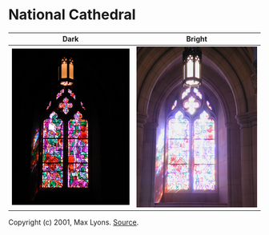 # National Cathedral

| Dark | Bright |
|:--:|:--:|
 ![dark](1.jpg) | ![bright](2.jpg) |

Copyright (c) 2001, Max Lyons. [Source](https://www.cse.huji.ac.il/~danix/hdr/pages/cathedral.html).